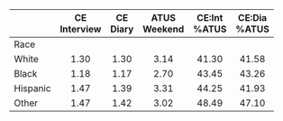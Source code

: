 
|                      | CE<br>Interview |  CE<br>Diary | ATUS<br>Weekend | CE:Int<br>%ATUS | CE:Dia<br>%ATUS |
| -------------------- | :----------: | :----------: | :----------: | :----------: | :----------: |
| Race                 |              |              |              |              |              |
| White                |         1.30 |         1.30 |         3.14 |        41.30 |        41.58 |
| Black                |         1.18 |         1.17 |         2.70 |        43.45 |        43.26 |
| Hispanic             |         1.47 |         1.39 |         3.31 |        44.25 |        41.93 |
| Other                |         1.47 |         1.42 |         3.02 |        48.49 |        47.10 |

